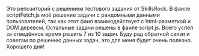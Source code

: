 Это репозиторий с решением тестового задания от SkillsRock. 
В фаиле scriptFetch.js моё решение задачи с рандомными данными пользователей, так как этот фаил взаимодействует с html-разметкой и DOM деревом.
Остальные задачи решены в фаиле script.js.
Всего успел за отведённое время решить 7 из 10 задач. 
Буду рад обратной связи и советам по решению данных задач, это для меня будет очень полезно.
Хорошего дня! 
